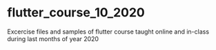 # flutter_course_10_2020
Excercise files and samples of flutter course taught online and in-class during last months of year 2020
